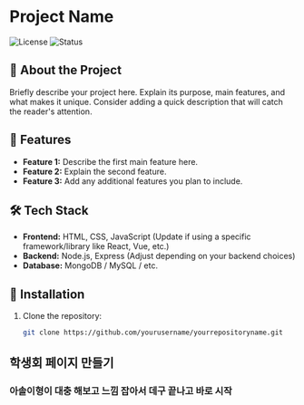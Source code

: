 # Project Name

![License](https://img.shields.io/badge/license-MIT-blue.svg)
![Status](https://img.shields.io/badge/status-in%20progress-yellow)

## 📖 About the Project
Briefly describe your project here. Explain its purpose, main features, and what makes it unique. Consider adding a quick description that will catch the reader's attention.

## 🚀 Features
- **Feature 1:** Describe the first main feature here.
- **Feature 2:** Explain the second feature.
- **Feature 3:** Add any additional features you plan to include.

## 🛠️ Tech Stack
- **Frontend:** HTML, CSS, JavaScript (Update if using a specific framework/library like React, Vue, etc.)
- **Backend:** Node.js, Express (Adjust depending on your backend choices)
- **Database:** MongoDB / MySQL / etc.
  
## 🔧 Installation

1. Clone the repository:
   ```bash
   git clone https://github.com/yourusername/yourrepositoryname.git


## 학생회 페이지 만들기
### 아솔이형이 대충 해보고 느낌 잡아서 데구 끝나고 바로 시작